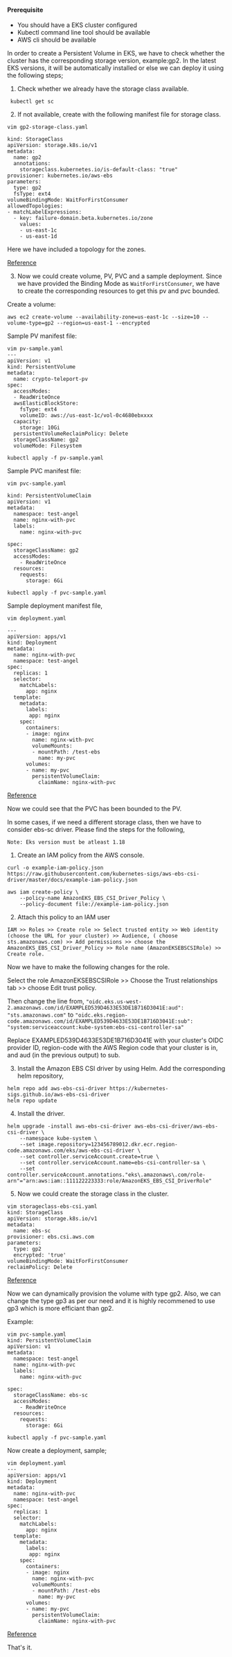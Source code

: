 #### Prerequisite
* You should have a EKS cluster configured
* Kubectl command line tool should be available
* AWS cli should be available

In order to create a Persistent Volume in EKS, we have to check whether the cluster has the corresponding storage version, example:gp2. In the latest EKS versions, it will be automatically installed or else we can deploy it using the following steps;

1. Check whether we already have the storage class available.
```
 kubectl get sc
```
2. If not available, create with the following manifest file for storage class.

```
vim gp2-storage-class.yaml

kind: StorageClass
apiVersion: storage.k8s.io/v1
metadata:
  name: gp2
  annotations:
    storageclass.kubernetes.io/is-default-class: "true"
provisioner: kubernetes.io/aws-ebs
parameters:
  type: gp2
  fsType: ext4 
volumeBindingMode: WaitForFirstConsumer
allowedTopologies:
- matchLabelExpressions:
  - key: failure-domain.beta.kubernetes.io/zone
    values:
    - us-east-1c
    - us-east-1d
```

Here we have included a topology for the zones.

[Reference](https://docs.aws.amazon.com/eks/latest/userguide/storage-classes.html)

3. Now we could create volume, PV, PVC and a sample deployment. Since we have provided the Binding Mode as `WaitForFirstConsumer`, we have to create the corresponding resources to get this pv and pvc bounded.

Create a volume:
```
aws ec2 create-volume --availability-zone=us-east-1c --size=10 --volume-type=gp2 --region=us-east-1 --encrypted
```

Sample PV manifest file:
```
vim pv-sample.yaml
---
apiVersion: v1
kind: PersistentVolume
metadata:
  name: crypto-teleport-pv
spec:
  accessModes:
  - ReadWriteOnce
  awsElasticBlockStore:
    fsType: ext4
    volumeID: aws://us-east-1c/vol-0c4680ebxxxx
  capacity:
    storage: 10Gi
  persistentVolumeReclaimPolicy: Delete
  storageClassName: gp2
  volumeMode: Filesystem
```

```kubectl apply -f pv-sample.yaml```

Sample PVC manifest file:
```
vim pvc-sample.yaml

kind: PersistentVolumeClaim
apiVersion: v1
metadata:
  namespace: test-angel 
  name: nginx-with-pvc
  labels:
    name: nginx-with-pvc

spec:
  storageClassName: gp2
  accessModes:
    - ReadWriteOnce
  resources:
    requests:
      storage: 6Gi
```
```kubectl apply -f pvc-sample.yaml```

Sample deployment manifest file,

```
vim deployment.yaml

---
apiVersion: apps/v1
kind: Deployment
metadata:
  name: nginx-with-pvc
  namespace: test-angel
spec:
  replicas: 1
  selector:
    matchLabels:
      app: nginx
  template:
    metadata:
      labels:
       app: nginx
    spec:
      containers:
      - image: nginx
        name: nginx-with-pvc
        volumeMounts:
        - mountPath: /test-ebs
          name: my-pvc
      volumes:
      - name: my-pvc
        persistentVolumeClaim:
          claimName: nginx-with-pvc
```
[Reference](https://github.com/angelmarybabu/persistent-volume)

Now we could see that the PVC has been bounded to the PV.

In some cases, if we need a different storage class, then we have to consider ebs-sc driver. Please find the steps for the following,

`Note: Eks version must be atleast 1.18`

1. Create an IAM policy from the AWS console.
```
curl -o example-iam-policy.json https://raw.githubusercontent.com/kubernetes-sigs/aws-ebs-csi-driver/master/docs/example-iam-policy.json
```

```
aws iam create-policy \
    --policy-name AmazonEKS_EBS_CSI_Driver_Policy \
    --policy-document file://example-iam-policy.json
```
2. Attach this policy to an IAM user
```
IAM >> Roles >> Create role >> Select trusted entity >> Web identity (choose the URL for your cluster) >> Audience, ( choose sts.amazonaws.com) >> Add permissions >> choose the AmazonEKS_EBS_CSI_Driver_Policy >> Role name (AmazonEKSEBSCSIRole) >> Create role.
```
Now we have to make the following changes for the role.

Select the role AmazonEKSEBSCSIRole >> Choose the Trust relationships tab >>  choose Edit trust policy.

Then change the line from, `"oidc.eks.us-west-2.amazonaws.com/id/EXAMPLED539D4633E53DE1B716D3041E:aud": "sts.amazonaws.com"` to `"oidc.eks.region-code.amazonaws.com/id/EXAMPLED539D4633E53DE1B716D3041E:sub": "system:serviceaccount:kube-system:ebs-csi-controller-sa"`

Replace EXAMPLED539D4633E53DE1B716D3041E with your cluster's OIDC provider ID, region-code with the AWS Region code that your cluster is in, and aud (in the previous output) to sub.

3. Install the Amazon EBS CSI driver by using Helm. Add the corresponding helm repository,
```
helm repo add aws-ebs-csi-driver https://kubernetes-sigs.github.io/aws-ebs-csi-driver
helm repo update
```
4. Install the driver.
```
helm upgrade -install aws-ebs-csi-driver aws-ebs-csi-driver/aws-ebs-csi-driver \
    --namespace kube-system \
    --set image.repository=123456789012.dkr.ecr.region-code.amazonaws.com/eks/aws-ebs-csi-driver \
    --set controller.serviceAccount.create=true \
    --set controller.serviceAccount.name=ebs-csi-controller-sa \
    --set controller.serviceAccount.annotations."eks\.amazonaws\.com/role-arn"="arn:aws:iam::111122223333:role/AmazonEKS_EBS_CSI_DriverRole"
```

5. Now we could create the storage class in the cluster.
```
vim storageclass-ebs-csi.yaml
kind: StorageClass
apiVersion: storage.k8s.io/v1
metadata:
  name: ebs-sc
provisioner: ebs.csi.aws.com
parameters:
  type: gp2
  encrypted: 'true'
volumeBindingMode: WaitForFirstConsumer
reclaimPolicy: Delete
```
[Reference](https://docs.aws.amazon.com/eks/latest/userguide/managing-ebs-csi-self-managed-add-on.html)

Now we can dynamically provision the volume with type gp2. Also, we can change the type gp3 as per our need and it is highly recommened to use gp3 which is more efficiant than gp2.

Example:
```
vim pvc-sample.yaml
kind: PersistentVolumeClaim
apiVersion: v1
metadata:
  namespace: test-angel 
  name: nginx-with-pvc
  labels:
    name: nginx-with-pvc

spec:
  storageClassName: ebs-sc
  accessModes:
    - ReadWriteOnce
  resources:
    requests:
      storage: 6Gi
```
`kubectl apply -f pvc-sample.yaml`

Now create a deployment,
sample;
```
vim deployment.yaml
---
apiVersion: apps/v1
kind: Deployment
metadata:
  name: nginx-with-pvc
  namespace: test-angel
spec:
  replicas: 1
  selector:
    matchLabels:
      app: nginx
  template:
    metadata:
      labels:
       app: nginx
    spec:
      containers:
      - image: nginx
        name: nginx-with-pvc
        volumeMounts:
        - mountPath: /test-ebs
          name: my-pvc
      volumes:
      - name: my-pvc
        persistentVolumeClaim:
          claimName: nginx-with-pvc
```
[Reference](https://github.com/angelmarybabu/dynamic-provisioning-pv)

That's it.
